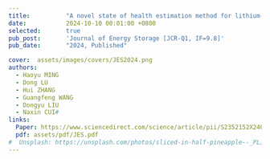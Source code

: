 ```yaml
---
title:          "A novel state of health estimation method for lithium-ion battery based on forward-broad learning system"
date:           2024-10-10 00:01:00 +0800
selected:       true
pub_post:       'Journal of Energy Storage [JCR-Q1, IF=9.8]'
pub_date:       "2024, Published"

cover:  assets/images/covers/JES2024.png
authors:
  - Haoyu MING
  - Dong LU
  - Hui ZHANG
  - Guangfeng WANG
  - Dongyu LIU
  - Naxin CUI#
links:
  Paper: https://www.sciencedirect.com/science/article/pii/S2352152X24029621
  pdf: assets/pdf/JES.pdf
#  Unsplash: https://unsplash.com/photos/sliced-in-half-pineapple--_PLJZmHZzk
---
```

